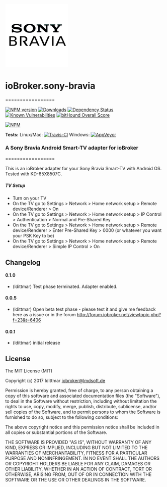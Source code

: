 ![Logo](media/sony-bravia.png)
# ioBroker.sony-bravia
=================

[![NPM version](http://img.shields.io/npm/v/iobroker.sony-bravia.svg)](https://www.npmjs.com/package/iobroker.sony-bravia)
[![Downloads](https://img.shields.io/npm/dm/iobroker.sony-bravia.svg)](https://www.npmjs.com/package/iobroker.sony-bravia)
[![Dependency Status](https://img.shields.io/david/ldittmar81/iobroker.sony-bravia.svg)](https://david-dm.org/ldittmar81/iobroker.sony-bravia)
[![Known Vulnerabilities](https://snyk.io/test/github/ldittmar81/ioBroker.sony-bravia/badge.svg)](https://snyk.io/test/github/ldittmar81/ioBroker.sony-bravia)
[![bitHound Overall Score](https://www.bithound.io/github/ldittmar81/ioBroker.sony-bravia/badges/score.svg)](https://www.bithound.io/github/ldittmar81/ioBroker.sony-bravia)

[![NPM](https://nodei.co/npm/iobroker.sony-bravia.png?downloads=true)](https://nodei.co/npm/iobroker.sony-bravia/)

**Tests:** Linux/Mac: [![Travis-CI](http://img.shields.io/travis/ldittmar81/ioBroker.sony-bravia/master.svg)](https://travis-ci.org/ldittmar81/ioBroker.sony-bravia)
Windows: [![AppVeyor](https://ci.appveyor.com/api/projects/status/github/ldittmar81/ioBroker.sony-bravia?branch=master&svg=true)](https://ci.appveyor.com/project/ldittmar81/ioBroker-sony-bravia/)


### A Sony Bravia Android Smart-TV adapter for ioBroker
=================

This is an ioBroker adapter for your Sony Bravia Smart-TV with Android OS. Tested with KD-65X8507C.

##### TV Setup
* Turn on your TV
* On the TV go to Settings > Network > Home network setup > Remote device/Renderer > On
* On the TV go to Settings > Network > Home network setup > IP Control > Authentication > Normal and Pre-Shared Key
* On the TV go to Settings > Network > Home network setup > Remote device/Renderer > Enter Pre-Shared Key > 0000 (or whatever you want your PSK Key to be)
* On the TV go to Settings > Network > Home network setup > Remote device/Renderer > Simple IP Control > On

## Changelog

#### 0.1.0
* (ldittmar) Test phase terminated. Adapter enabled.

#### 0.0.5
* (ldittmar) Open beta test phase - please test it and give me feedback here as a issue or in the forum http://forum.iobroker.net/viewtopic.php?f=23&t=6406

#### 0.0.1
* (ldittmar) initial release

## License
The MIT License (MIT)

Copyright (c) 2017 ldittmar <iobroker@lmdsoft.de>

Permission is hereby granted, free of charge, to any person obtaining a copy
of this software and associated documentation files (the "Software"), to deal
in the Software without restriction, including without limitation the rights
to use, copy, modify, merge, publish, distribute, sublicense, and/or sell
copies of the Software, and to permit persons to whom the Software is
furnished to do so, subject to the following conditions:

The above copyright notice and this permission notice shall be included in
all copies or substantial portions of the Software.

THE SOFTWARE IS PROVIDED "AS IS", WITHOUT WARRANTY OF ANY KIND, EXPRESS OR
IMPLIED, INCLUDING BUT NOT LIMITED TO THE WARRANTIES OF MERCHANTABILITY,
FITNESS FOR A PARTICULAR PURPOSE AND NONINFRINGEMENT. IN NO EVENT SHALL THE
AUTHORS OR COPYRIGHT HOLDERS BE LIABLE FOR ANY CLAIM, DAMAGES OR OTHER
LIABILITY, WHETHER IN AN ACTION OF CONTRACT, TORT OR OTHERWISE, ARISING FROM,
OUT OF OR IN CONNECTION WITH THE SOFTWARE OR THE USE OR OTHER DEALINGS IN
THE SOFTWARE.
